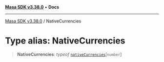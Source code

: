 [**Masa SDK v3.38.0**](../README.md) • **Docs**

***

[Masa SDK v3.38.0](../globals.md) / NativeCurrencies

# Type alias: NativeCurrencies

> **NativeCurrencies**: *typeof* [`nativeCurrencies`](../variables/nativeCurrencies.md)\[`number`\]
